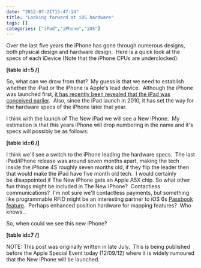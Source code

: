 ```yaml
---
date: "2012-07-21T15:47:14"
title: "Looking forward at iOS hardware"
tags: []
categories: ["iPad","iPhone","iOS"]
---
```


Over the last five years the iPhone has gone through numerous designs, both physical design and hardware design.  Here is a quick look at the specs of each iDevice (Note that the iPhone CPUs are underclocked): 
 
**[table id=5 /]** 
 
So, what can we draw from that?  My guess is that we need to establish whether the iPad or the iPhone is Apple's lead device.  Although the iPhone was launched first, [it has recently been revealed that the iPad was conceived earlier][1].  Also, since the iPad launch in 2010, it has set the way for the hardware specs of the iPhone later that year. 
 
I think with the launch of The New iPad we will see a New iPhone.  My estimation is that this years iPhone will drop numbering in the name and it's specs will possibly be as follows: 
 
**[table id=6 /]** 
 
I think we'll see a switch to the iPhone leading the hardware specs.  The last iPad/iPhone release was around seven months apart, making the tech inside the iPhone 4S roughly seven months old, if they flip the leader then that would make the iPad have five month old tech.  I would certainly be disappointed if The New iPhone gets an Apple A5X chip. 
So what other fun things might be included in The New iPhone?  Contactless communications?  I'm not sure we'll contactless payments, but something like programmable RFID might be an interesting partner to iOS 6s [Passbook feature][2].  Perhaps enhanced position hardware for mapping features?  Who knows... 
 
So, when could we see this new iPhone? 
 
**[table id=7 /]** 
 
NOTE: This post was originally written in late July.  This is being published before the Apple Special Event today (12/09/12) where it is widely rumoured that the New iPhone will be launched.

  [1]: http://www.theverge.com/2012/7/18/3167065/ipad-prototype-revealed-deposition-documents
  [2]: http://www.apple.com/uk/ios/ios6/#passbook

